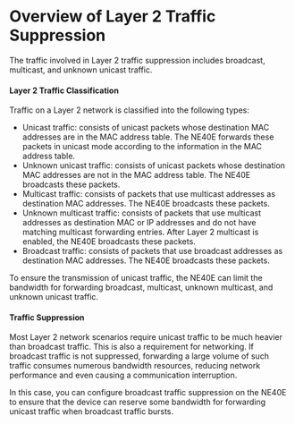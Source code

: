 Overview of Layer 2 Traffic Suppression
=======================================

The traffic involved in Layer 2 traffic suppression includes broadcast, multicast, and unknown unicast traffic.

#### Layer 2 Traffic Classification

Traffic on a Layer 2 network is classified into the following types:

* Unicast traffic: consists of unicast packets whose destination MAC addresses are in the MAC address table. The NE40E forwards these packets in unicast mode according to the information in the MAC address table.
* Unknown unicast traffic: consists of unicast packets whose destination MAC addresses are not in the MAC address table. The NE40E broadcasts these packets.
* Multicast traffic: consists of packets that use multicast addresses as destination MAC addresses. The NE40E broadcasts these packets.
* Unknown multicast traffic: consists of packets that use multicast addresses as destination MAC or IP addresses and do not have matching multicast forwarding entries. After Layer 2 multicast is enabled, the NE40E broadcasts these packets.
* Broadcast traffic: consists of packets that use broadcast addresses as destination MAC addresses. The NE40E broadcasts these packets.

To ensure the transmission of unicast traffic, the NE40E can limit the bandwidth for forwarding broadcast, multicast, unknown multicast, and unknown unicast traffic.


#### Traffic Suppression

Most Layer 2 network scenarios require unicast traffic to be much heavier than broadcast traffic. This is also a requirement for networking. If broadcast traffic is not suppressed, forwarding a large volume of such traffic consumes numerous bandwidth resources, reducing network performance and even causing a communication interruption.

In this case, you can configure broadcast traffic suppression on the NE40E to ensure that the device can reserve some bandwidth for forwarding unicast traffic when broadcast traffic bursts.